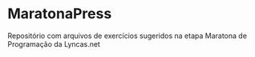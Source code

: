 # MaratonaPress
Repositório com arquivos de exercícios sugeridos na etapa Maratona de Programação da Lyncas.net 
